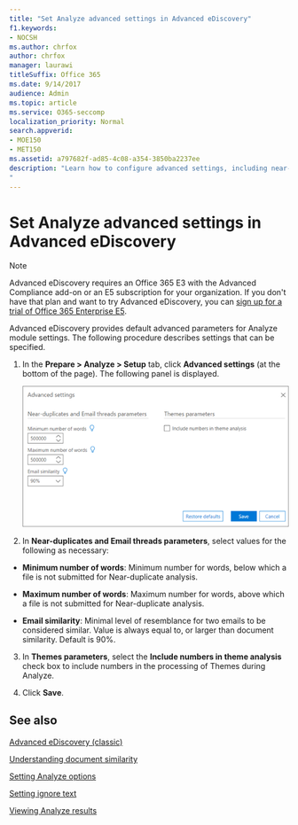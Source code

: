 ```yaml
---
title: "Set Analyze advanced settings in Advanced eDiscovery"
f1.keywords:
- NOCSH
ms.author: chrfox
author: chrfox
manager: laurawi
titleSuffix: Office 365
ms.date: 9/14/2017
audience: Admin
ms.topic: article
ms.service: O365-seccomp
localization_priority: Normal
search.appverid: 
- MOE150
- MET150
ms.assetid: a797682f-ad85-4c08-a354-3850ba2237ee
description: "Learn how to configure advanced settings, including near-duplicates, email threads, and themes, for the Analyze process in Advanced eDiscovery.
"
---
```


# Set Analyze advanced settings in Advanced eDiscovery

> [!NOTE]
> Advanced eDiscovery requires an Office 365 E3 with the Advanced Compliance add-on or an E5 subscription for your organization. If you don't have that plan and want to try Advanced eDiscovery, you can [sign up for a trial of Office 365 Enterprise E5](https://go.microsoft.com/fwlink/p/?LinkID=698279). 
  
Advanced eDiscovery provides default advanced parameters for Analyze module settings. The following procedure describes settings that can be specified.
  
1. In the **Prepare \> Analyze \> Setup** tab, click **Advanced settings** (at the bottom of the page). The following panel is displayed. 
    
    ![Set Analyze advanced settings](../media/c9ea3017-e19a-456b-a742-c3d07121a3f6.png)
  
2. In **Near-duplicates and Email threads parameters**, select values for the following as necessary:
    
  - **Minimum number of words**: Minimum number for words, below which a file is not submitted for Near-duplicate analysis. 
    
  - **Maximum number of words**: Maximum number for words, above which a file is not submitted for Near-duplicate analysis.
    
  - **Email similarity**: Minimal level of resemblance for two emails to be considered similar. Value is always equal to, or larger than document similarity. Default is 90%.
    
3. In **Themes parameters**, select the **Include numbers in theme analysis** check box to include numbers in the processing of Themes during Analyze. 
    
4. Click **Save**. 
    
## See also

[Advanced eDiscovery (classic)](office-365-advanced-ediscovery.md)
  
[Understanding document similarity](understand-document-similarity-in-advanced-ediscovery.md)
  
[Setting Analyze options](set-analyze-options-in-advanced-ediscovery.md)
  
[Setting ignore text](set-ignore-text-in-advanced-ediscovery.md)
  
[Viewing Analyze results](view-analyze-results-in-advanced-ediscovery.md)

